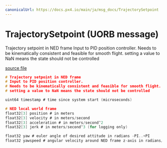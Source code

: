 ```yaml
---
canonicalUrl: https://docs.px4.io/main/ja/msg_docs/TrajectorySetpoint
---
```


# TrajectorySetpoint (UORB message)

Trajectory setpoint in NED frame Input to PID position controller. Needs to be kinematically consistent and feasible for smooth flight. setting a value to NaN means the state should not be controlled

[source file](https://github.com/PX4/PX4-Autopilot/blob/release/1.14/msg/TrajectorySetpoint.msg)

```c
# Trajectory setpoint in NED frame
# Input to PID position controller.
# Needs to be kinematically consistent and feasible for smooth flight.
# setting a value to NaN means the state should not be controlled

uint64 timestamp # time since system start (microseconds)

# NED local world frame
float32[3] position # in meters
float32[3] velocity # in meters/second
float32[3] acceleration # in meters/second^2
float32[3] jerk # in meters/second^3 (for logging only)

float32 yaw # euler angle of desired attitude in radians -PI..+PI
float32 yawspeed # angular velocity around NED frame z-axis in radians/second

```
